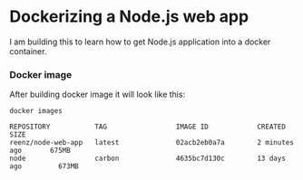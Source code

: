 # Dockerizing a Node.js web app

I am building this to learn how to get Node.js application into a docker container.

### Docker image

After building docker image it will look like this:

```
docker images

REPOSITORY           TAG                 IMAGE ID            CREATED             SIZE
reenz/node-web-app   latest              02acb2eb0a7a        2 minutes ago       675MB
node                 carbon              4635bc7d130c        13 days ago         673MB
```
